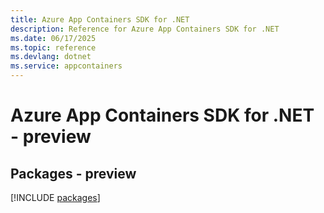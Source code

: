```yaml
---
title: Azure App Containers SDK for .NET
description: Reference for Azure App Containers SDK for .NET
ms.date: 06/17/2025
ms.topic: reference
ms.devlang: dotnet
ms.service: appcontainers
---
```

# Azure App Containers SDK for .NET - preview
## Packages - preview
[!INCLUDE [packages](app-containers-index.md)]